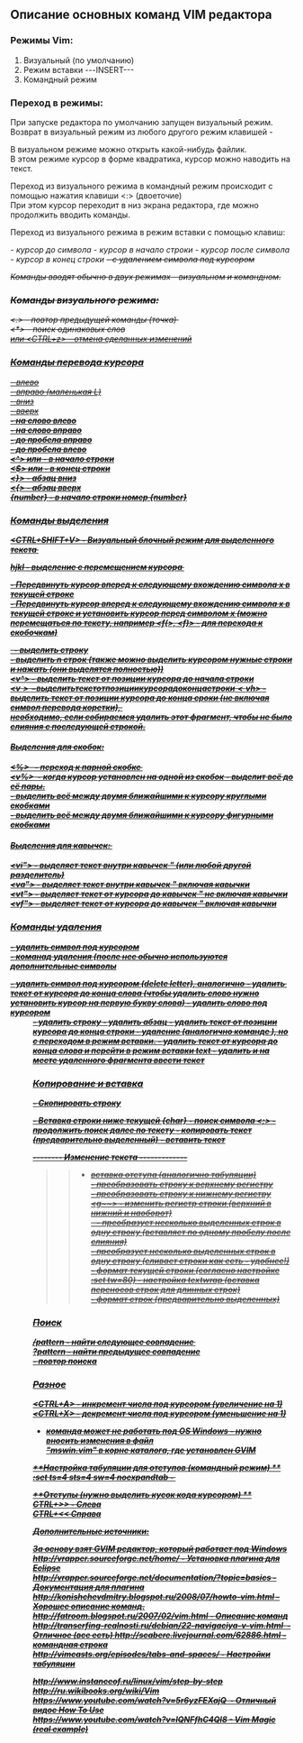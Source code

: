 ## Описание основных команд VIM редактора

### Режимы Vim:

1) Визуальный (по умолчанию)  
2) Режим вставки ---INSERT---  
3) Командный режим  

### Переход в режимы:

При запуске редактора по умолчанию запущен визуальный режим.  
Возврат в визуальный режим из любого другого режим клавишей - <ESC>  

В визуальном режиме можно открыть какой-нибудь файлик.  
В этом режиме курсор в форме квадратика, курсор можно наводить на текст.

Переход из визуального режима в командный режим происходит с помощью нажатия клавиши <:> (двоеточие)  
При этом курсор переходит в низ экрана редактора, где можно продолжить вводить команды.

Переход из визуального режима в режим вставки с помощью клавиш: 

<div><i> - курсор до символа  
<I> - курсор в начало строки  
<a> - курсор после символа  
<A> - курсор в конец строки  
<s> - с удалением символа под курсором  

Команды вводят обычно в двух режимах - визуальном и командном.

### Команды визуального режима:

<.> - повтор предыдущей команды (точка)   
<*> - поиск одинаковых слов  
<u> или <CTRL+z> - отмена сделанных изменений  

### Команды перевода курсора

<h> - влево  
<l> - вправо (маленькая L)  
<j> - вниз  
<k> - вверх  
<b> - на слово влево  
<w> - на слово вправо  
<W> - до пробела вправо  
<B> - до пробела влево  
<^> или <I><ESC> - в начало строки  
<$> или <A><ESC> - в конец строки  
<}> - абзац вниз  
<{> - абзац вверх  
{number}<G> - в начало строки номер {number}

### Команды выделения

<CTRL+SHIFT+V> - Визуальный блочный режим для выделенного текста 

<v>hjkl - выделение с перемещением курсора   

<fx> - Передвинуть курсор вперед к следующему вхождению символа х в текущей строке  
<tx> - Передвинуть курсор вперед к следующему вхождению символа х в текущей строке и установить курсор перед символом x (можно перемещаться по тексту, например <f(>, <f)> - для перехода к скобочкам)  

<V>  - выделить строку  
<nV> - выделить n строк (также можно выделить курсором нужные строки и нажать <v> (они выделятся полностью))  
<v^> - выделить текст от позиции курсора до начала строки  
<v$> - выделить текст от позиции курсора до конца строки  
<v$h> - выделить текст от позиции курсора до конца сроки (не включая символ перевода коретки),   
необходимо, если собираемся удалить этот фрагмент, чтобы не было слияния с последующей строкой.  

#### Выделения для скобок:

<%>   - переход к парной скобке   
<v%>  - когда курсор установлен на одной из скобок - выделит всё до её пары.  
<vib> - выделить всё между двумя ближайшими к курсору круглыми скобками  
<viB> - выделить всё между двумя ближайшими к курсору фигурными скобками  

#### Выделения для кавычек: 

<vi\"> - выделяет текст внутри кавычек \" (или любой другой разделитель)  
<va"> - выделяет текст внутри кавычек " включая кавычки  
<vt"> - выделяет текст от курсора до кавычек " не включая кавычки  
<vf"> - выделяет текст от курсора до кавычек " включая кавычки

### Команды удаления

<x> - удалить символ под курсором  
<d> - команад удаления (после нее обычно используются дополнительные символы  
<dl> - удалить символ под курсором (delete letter), аналогично <x>  
<dw> - удалить  текст от курсора до конца слова (чтобы удалить слово нужно установить курсор на первую букву слова)  
<daw> - удалить слово под курсором  
<dd> - удалить строку  
<dap> - удалить абзац  
<D> - удалить текст от позиции курсора до конца строки  
<c> - удаление (аналогично команде <d>), но с переходом в режим вставки.  
<cw> - удалить текст от курсора до конца слова и перейти в режим вставки  
<cw>text - удалить и на месте удаленного фрагмента ввести текст

### Копирование и вставка

<yy> - Скопировать строку  
<p> - Вставка строки ниже текущей  
<f>{char} - поиск символа  
<;> - продолжить поиск далее по тексту  
<CTRL+C> - копировать текст (предварительно выделенный)  
<CTRL+V> - вставить текст

-------- Изменение текста -------------  

>> - вставка отступа (аналогично табуляции)  
<gUU> - преобразовать строку к верхнему регистру  
<guu> - преобразовать строку к нижнему регистру  
<g~~> - изменить регистр строки (верхний в нижний и наоборот)  
<J>   - преобразует несколько выделенных строк в одну строку (вставляет по одному пробелу после слияния)  
<gJ> - преобразует несколько выделенных строк в одну строку (сливает строки как есть - удобнее!)  
<gqq> - формат текущей строки (согласно настройке :set tw=80) - настройка textwrap (вставка переносов строк для длинных строк)  
<gq> - формат строк (предварительно выделенных)

### Поиск

/pattern<CR> - найти следующее совпадение   
?pattern<CR> - найти предыдущее совпадение  
<n> - повтор поиска

### Разное

<CTRL+A> - инкремент числа под курсором (увеличение на 1)  
<CTRL+X> - декремент числа под курсором (уменьшение на 1)  
- команда может не работать под OS Windows - нужно вносить изменения в файл  
"mswin.vim" в корне каталога, где установлен GVIM  

**Настройка табуляции для отступов (командный режим) **  
:set ts=4 sts=4 sw=4 noexpandtab - 

**Отступы (нужно выделить кусок кода курсором) **  
CTRL+>> - Слева  
CTRL+<<  Справа 

**Дополнительные источники:**

http://www.instanceof.ru/linux/vim/step-by-step  
http://ru.wikibooks.org/wiki/Vim  
https://www.youtube.com/watch?v=5r6yzFEXajQ  - Отличный видос How To Use  
https://www.youtube.com/watch?v=lQNFfhC4QI8 - Vim Magic (real example)

За основу взят GVIM редактор, который работает под Windows  
http://vrapper.sourceforge.net/home/ - Установка плагина для Eclipse  
http://vrapper.sourceforge.net/documentation/?topic=basics - Документация для плагина
http://konishchevdmitry.blogspot.ru/2008/07/howto-vim.html - Хорошее описание команд.  
http://fatroom.blogspot.ru/2007/02/vim.html - Описание команд  
http://transerfing-realnosti.ru/debian/22-navigaciya-v-vim.html  - Отличное (все есть)
http://scabere.livejournal.com/62886.html - командная строка  
http://vimcasts.org/episodes/tabs-and-spaces/ - Настройки табуляции
